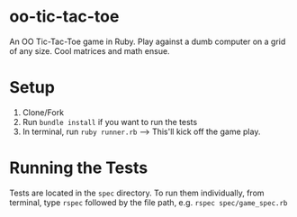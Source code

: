 # oo-tic-tac-toe
An OO Tic-Tac-Toe game in Ruby. Play against a dumb computer on a grid of any size. Cool matrices and math ensue.

# Setup
1. Clone/Fork
2. Run `bundle install` if you want to run the tests
3. In terminal, run `ruby runner.rb` --> This'll kick off the game play.

# Running the Tests
Tests are located in the `spec` directory. To run them individually, from terminal, type `rspec` followed by the file path, e.g. `rspec spec/game_spec.rb`
